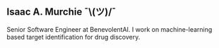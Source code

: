 ## Isaac A. Murchie **¯\\__(ツ)__/¯**

Senior Software Engineer at BenevolentAI. I work on machine-learning based target identification
for drug discovery.
<!--stackedit_data:
eyJoaXN0b3J5IjpbMjYyNDkxMjY4XX0=
-->